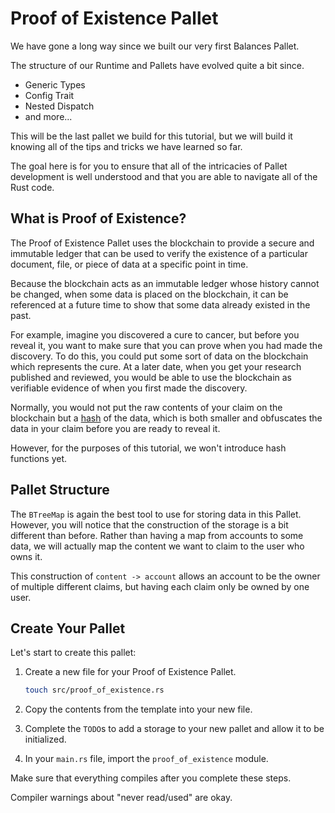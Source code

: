 # Proof of Existence Pallet

We have gone a long way since we built our very first Balances Pallet.

The structure of our Runtime and Pallets have evolved quite a bit since.

- Generic Types
- Config Trait
- Nested Dispatch
- and more...

This will be the last pallet we build for this tutorial, but we will build it knowing all of the tips and tricks we have learned so far.

The goal here is for you to ensure that all of the intricacies of Pallet development is well understood and that you are able to navigate all of the Rust code.

## What is Proof of Existence?

The Proof of Existence Pallet uses the blockchain to provide a secure and immutable ledger that can be used to verify the existence of a particular document, file, or piece of data at a specific point in time.

Because the blockchain acts as an immutable ledger whose history cannot be changed, when some data is placed on the blockchain, it can be referenced at a future time to show that some data already existed in the past.

For example, imagine you discovered a cure to cancer, but before you reveal it, you want to make sure that you can prove when you had made the discovery. To do this, you could put some sort of data on the blockchain which represents the cure. At a later date, when you get your research published and reviewed, you would be able to use the blockchain as verifiable evidence of when you first made the discovery.

Normally, you would not put the raw contents of your claim on the blockchain but a [hash](https://en.wikipedia.org/wiki/Cryptographic_hash_function) of the data, which is both smaller and obfuscates the data in your claim before you are ready to reveal it.

However, for the purposes of this tutorial, we won't introduce hash functions yet.

## Pallet Structure

The `BTreeMap` is again the best tool to use for storing data in this Pallet. However, you will notice that the construction of the storage is a bit different than before. Rather than having a map from accounts to some data, we will actually map the content we want to claim to the user who owns it.

This construction of `content -> account` allows an account to be the owner of multiple different claims, but having each claim only be owned by one user.

## Create Your Pallet

Let's start to create this pallet:

1. Create a new file for your Proof of Existence Pallet.

	```bash
	touch src/proof_of_existence.rs
	```

2. Copy the contents from the template into your new file.

3. Complete the `TODO`s to add a storage to your new pallet and allow it to be initialized.

4. In your `main.rs` file, import the `proof_of_existence` module.

Make sure that everything compiles after you complete these steps.

Compiler warnings about "never read/used" are okay.
